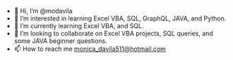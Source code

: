 - 👋 Hi, I’m @modavila
- 👀 I’m interested in learning Excel VBA, SQL, GraphQL, JAVA, and Python.
- 🌱 I’m currently learning Excel VBA, and SQL.
- 💞️ I’m looking to collaborate on Excel VBA projects, SQL queries, and some JAVA beginner questions. 
- 📫 How to reach me monica_davila511@hotmail.com

<!---
modavila/modavila is a ✨ special ✨ repository because its `README.md` (this file) appears on your GitHub profile.
You can click the Preview link to take a look at your changes.
--->
